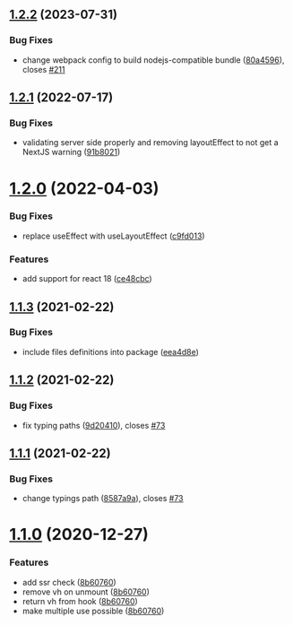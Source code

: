 ## [1.2.2](https://github.com/dimazuien/react-viewport-height/compare/v1.2.1...v1.2.2) (2023-07-31)


### Bug Fixes

* change webpack config to build nodejs-compatible bundle ([80a4596](https://github.com/dimazuien/react-viewport-height/commit/80a4596054cb73cab978d3f4601fd9cf2b264f19)), closes [#211](https://github.com/dimazuien/react-viewport-height/issues/211)

## [1.2.1](https://github.com/dimazuien/react-viewport-height/compare/v1.2.0...v1.2.1) (2022-07-17)


### Bug Fixes

* validating server side properly and removing layoutEffect to not get a NextJS warning ([91b8021](https://github.com/dimazuien/react-viewport-height/commit/91b802190ba9e25eb50d916680a8c769da5a3c12))

# [1.2.0](https://github.com/dimazuien/react-viewport-height/compare/v1.1.3...v1.2.0) (2022-04-03)


### Bug Fixes

* replace useEffect with useLayoutEffect ([c9fd013](https://github.com/dimazuien/react-viewport-height/commit/c9fd013f64963070ea90faaa5afdd9d9efb1552a))


### Features

* add support for react 18 ([ce48cbc](https://github.com/dimazuien/react-viewport-height/commit/ce48cbc10959b42b21aa421f3ea6a4ba2104d70c))

## [1.1.3](https://github.com/dimazuien/react-viewport-height/compare/v1.1.2...v1.1.3) (2021-02-22)


### Bug Fixes

* include files definitions into package ([eea4d8e](https://github.com/dimazuien/react-viewport-height/commit/eea4d8e353935130c8e3b81397a76edbe0ace328))

## [1.1.2](https://github.com/dimazuien/react-viewport-height/compare/v1.1.1...v1.1.2) (2021-02-22)


### Bug Fixes

* fix typing paths ([9d20410](https://github.com/dimazuien/react-viewport-height/commit/9d204101a9dd1b2d57858db965838dcd971d019c)), closes [#73](https://github.com/dimazuien/react-viewport-height/issues/73)

## [1.1.1](https://github.com/dimazuien/react-viewport-height/compare/v1.1.0...v1.1.1) (2021-02-22)


### Bug Fixes

* change typings path ([8587a9a](https://github.com/dimazuien/react-viewport-height/commit/8587a9a84d374daf3c7fd5d43176e6da0596d8ef)), closes [#73](https://github.com/dimazuien/react-viewport-height/issues/73)

# [1.1.0](https://github.com/dimazuien/react-viewport-height/compare/v1.0.0...v1.1.0) (2020-12-27)

### Features

* add ssr check ([8b60760](https://github.com/dimazuien/react-viewport-height/commit/8b60760dd5a6a1c2059a591a2640511d09ab0e0a))
* remove vh on unmount ([8b60760](https://github.com/dimazuien/react-viewport-height/commit/8b60760dd5a6a1c2059a591a2640511d09ab0e0a))
* return vh from hook ([8b60760](https://github.com/dimazuien/react-viewport-height/commit/8b60760dd5a6a1c2059a591a2640511d09ab0e0a))
* make multiple use possible ([8b60760](https://github.com/dimazuien/react-viewport-height/commit/8b60760dd5a6a1c2059a591a2640511d09ab0e0a))
